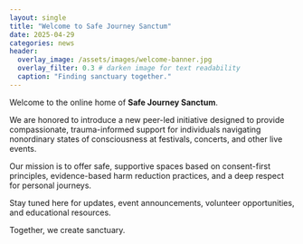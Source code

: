 ```yaml
---
layout: single
title: "Welcome to Safe Journey Sanctum"
date: 2025-04-29
categories: news
header:
  overlay_image: /assets/images/welcome-banner.jpg
  overlay_filter: 0.3 # darken image for text readability
  caption: "Finding sanctuary together."
---
```


Welcome to the online home of **Safe Journey Sanctum**.

We are honored to introduce a new peer-led initiative designed to provide compassionate, trauma-informed support for individuals navigating nonordinary states of consciousness at festivals, concerts, and other live events.

Our mission is to offer safe, supportive spaces based on consent-first principles, evidence-based harm reduction practices, and a deep respect for personal journeys.

Stay tuned here for updates, event announcements, volunteer opportunities, and educational resources.

Together, we create sanctuary.
